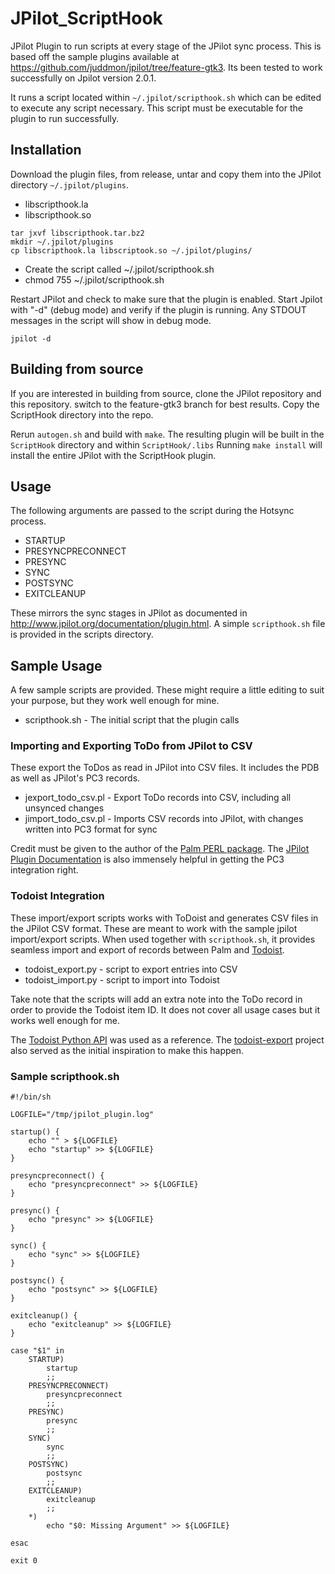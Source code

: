 # JPilot_ScriptHook
JPilot Plugin to run scripts at every stage of the JPilot sync process.
This is based off the sample plugins available at https://github.com/juddmon/jpilot/tree/feature-gtk3.
Its been tested to work successfully on Jpilot version 2.0.1.

It runs a script located within `~/.jpilot/scripthook.sh` which can be edited to execute
any script necessary. This script must be executable for the plugin to run successfully.

## Installation

Download the plugin files, from release, untar and copy them into the JPilot directory `~/.jpilot/plugins`.
* libscripthook.la
* libscripthook.so

```shell
tar jxvf libscripthook.tar.bz2
mkdir ~/.jpilot/plugins
cp libscripthook.la libscriptook.so ~/.jpilot/plugins/
```

* Create the script called ~/.jpilot/scripthook.sh
* chmod 755 ~/.jpilot/scripthook.sh

Restart JPilot and check to make sure that the plugin is enabled.
Start Jpilot with "-d" (debug mode) and verify if the plugin is running.
Any STDOUT messages in the script will show in debug mode.

`jpilot -d`

## Building from source

If you are interested in building from source, clone the JPilot repository and this repository.
switch to the feature-gtk3 branch for best results. Copy the ScriptHook directory into the repo.

Rerun `autogen.sh` and build with `make`.
The resulting plugin will be built in the `ScriptHook` directory and within `ScriptHook/.libs`
Running `make install` will install the entire JPilot with the ScriptHook plugin.

## Usage

The following arguments are passed to the script during the Hotsync process.
* STARTUP
* PRESYNCPRECONNECT
* PRESYNC
* SYNC
* POSTSYNC
* EXITCLEANUP

These mirrors the sync stages in JPilot as documented in http://www.jpilot.org/documentation/plugin.html.
A simple `scripthook.sh` file is provided in the scripts directory.

## Sample Usage

A few sample scripts are provided. These might require a little editing to suit your purpose, but they work well enough for mine.
* scripthook.sh - The initial script that the plugin calls

### Importing and Exporting ToDo from JPilot to CSV

These export the ToDos as read in JPilot into CSV files. It includes the PDB as well as JPilot's PC3 records.
* jexport_todo_csv.pl - Export ToDo records into CSV, including all unsynced changes
* jimport_todo_csv.pl - Imports CSV records into JPilot, with changes written into PC3 format for sync

Credit must be given to the author of the [Palm PERL package](https://github.com/madsen/Palm-PDB).
The [JPilot Plugin Documentation](http://www.jpilot.org/documentation/plugin.html) is also immensely helpful in getting the PC3 integration right. 

### Todoist Integration

These import/export scripts works with ToDoist and generates CSV files in the JPilot CSV format. These are meant to work with the sample jpilot import/export scripts.
When used together with `scripthook.sh`, it provides seamless import and export of records between Palm and [Todoist](https://todoist.com/).

* todoist_export.py - script to export entries into CSV
* todoist_import.py - script to import into Todoist

Take note that the scripts will add an extra note into the ToDo record in order to provide the Todoist item ID.
It does not cover all usage cases but it works well enough for me.

The [Todoist Python API](https://developer.todoist.com/sync) was used as a reference.
The [todoist-export](https://github.com/darekkay/todoist-export) project also served as the initial inspiration to make this happen.

### Sample scripthook.sh

```shell
#!/bin/sh

LOGFILE="/tmp/jpilot_plugin.log"

startup() {
	echo "" > ${LOGFILE}
	echo "startup" >> ${LOGFILE}
}

presyncpreconnect() {
	echo "presyncpreconnect" >> ${LOGFILE}
}

presync() {
	echo "presync" >> ${LOGFILE}
}

sync() {
	echo "sync" >> ${LOGFILE}
}

postsync() {
	echo "postsync" >> ${LOGFILE}
}

exitcleanup() {
	echo "exitcleanup" >> ${LOGFILE}
}

case "$1" in
	STARTUP)
		startup
		;;
	PRESYNCPRECONNECT)
		presyncpreconnect
		;;
	PRESYNC)
		presync
		;;
	SYNC)
		sync
		;;
	POSTSYNC)
		postsync
		;;
	EXITCLEANUP)
		exitcleanup
		;;
	*)
		echo "$0: Missing Argument" >> ${LOGFILE}

esac

exit 0
```

